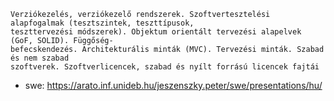 ```
Verziókezelés, verziókezelő rendszerek. Szoftvertesztelési alapfogalmak (tesztszintek, teszttípusok,
teszttervezési módszerek). Objektum orientált tervezési alapelvek (GoF, SOLID). Függőség-
befecskendezés. Architekturális minták (MVC). Tervezési minták. Szabad és nem szabad
szoftverek. Szoftverlicencek, szabad és nyílt forrású licencek fajtái
```


- swe: https://arato.inf.unideb.hu/jeszenszky.peter/swe/presentations/hu/
